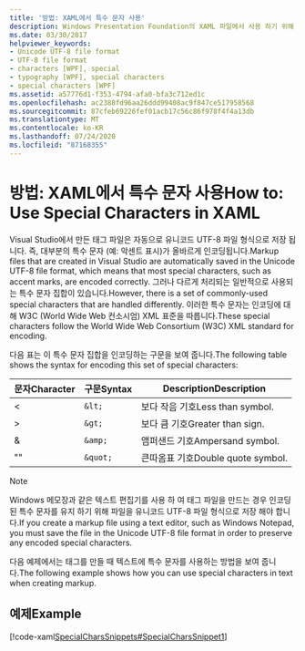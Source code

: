 ```yaml
---
title: '방법: XAML에서 특수 문자 사용'
description: Windows Presentation Foundation의 XAML 파일에서 사용 하기 위해 Visual Studio에서 유니코드 UTF-8 파일 형식의 특수 문자를 인코딩하는 구문에 대해 알아봅니다.
ms.date: 03/30/2017
helpviewer_keywords:
- Unicode UTF-8 file format
- UTF-8 file format
- characters [WPF], special
- typography [WPF], special characters
- special characters [WPF]
ms.assetid: a57776d1-f353-4794-afa0-bfa3c712ed1c
ms.openlocfilehash: ac2388fd96aa26ddd99408ac9f847ce517958568
ms.sourcegitcommit: 87cfeb69226fef01acb17c56c86f978f4f4a13db
ms.translationtype: MT
ms.contentlocale: ko-KR
ms.lasthandoff: 07/24/2020
ms.locfileid: "87168355"
---
```

# <a name="how-to-use-special-characters-in-xaml"></a><span data-ttu-id="774b8-103">방법: XAML에서 특수 문자 사용</span><span class="sxs-lookup"><span data-stu-id="774b8-103">How to: Use Special Characters in XAML</span></span>
<span data-ttu-id="774b8-104">Visual Studio에서 만든 태그 파일은 자동으로 유니코드 UTF-8 파일 형식으로 저장 됩니다. 즉, 대부분의 특수 문자 (예: 악센트 표시)가 올바르게 인코딩됩니다.</span><span class="sxs-lookup"><span data-stu-id="774b8-104">Markup files that are created in Visual Studio are automatically saved in the Unicode UTF-8 file format, which means that most special characters, such as accent marks, are encoded correctly.</span></span> <span data-ttu-id="774b8-105">그러나 다르게 처리되는 일반적으로 사용되는 특수 문자 집합이 있습니다.</span><span class="sxs-lookup"><span data-stu-id="774b8-105">However, there is a set of commonly-used special characters that are handled differently.</span></span> <span data-ttu-id="774b8-106">이러한 특수 문자는 인코딩에 대해 W3C (World Wide Web 컨소시엄) XML 표준을 따릅니다.</span><span class="sxs-lookup"><span data-stu-id="774b8-106">These special characters follow the World Wide Web Consortium (W3C) XML standard for encoding.</span></span>  
  
 <span data-ttu-id="774b8-107">다음 표는 이 특수 문자 집합을 인코딩하는 구문을 보여 줍니다.</span><span class="sxs-lookup"><span data-stu-id="774b8-107">The following table shows the syntax for encoding this set of special characters:</span></span>  
  
|<span data-ttu-id="774b8-108">문자</span><span class="sxs-lookup"><span data-stu-id="774b8-108">Character</span></span>|<span data-ttu-id="774b8-109">구문</span><span class="sxs-lookup"><span data-stu-id="774b8-109">Syntax</span></span>|<span data-ttu-id="774b8-110">Description</span><span class="sxs-lookup"><span data-stu-id="774b8-110">Description</span></span>|  
|---------------|------------|-----------------|  
|<|`&lt;`|<span data-ttu-id="774b8-111">보다 작음 기호</span><span class="sxs-lookup"><span data-stu-id="774b8-111">Less than symbol.</span></span>|  
|>|`&gt;`|<span data-ttu-id="774b8-112">보다 큼 기호</span><span class="sxs-lookup"><span data-stu-id="774b8-112">Greater than sign.</span></span>|  
|&|`&amp;`|<span data-ttu-id="774b8-113">앰퍼샌드 기호</span><span class="sxs-lookup"><span data-stu-id="774b8-113">Ampersand symbol.</span></span>|  
|<span data-ttu-id="774b8-114">"</span><span class="sxs-lookup"><span data-stu-id="774b8-114">"</span></span>|`&quot;`|<span data-ttu-id="774b8-115">큰따옴표 기호</span><span class="sxs-lookup"><span data-stu-id="774b8-115">Double quote symbol.</span></span>|  
  
> [!NOTE]
> <span data-ttu-id="774b8-116">Windows 메모장과 같은 텍스트 편집기를 사용 하 여 태그 파일을 만드는 경우 인코딩된 특수 문자를 유지 하기 위해 파일을 유니코드 UTF-8 파일 형식으로 저장 해야 합니다.</span><span class="sxs-lookup"><span data-stu-id="774b8-116">If you create a markup file using a text editor, such as Windows Notepad, you must save the file in the Unicode UTF-8 file format in order to preserve any encoded special characters.</span></span>  
  
 <span data-ttu-id="774b8-117">다음 예제에서는 태그를 만들 때 텍스트에 특수 문자를 사용하는 방법을 보여 줍니다.</span><span class="sxs-lookup"><span data-stu-id="774b8-117">The following example shows how you can use special characters in text when creating markup.</span></span>  
  
## <a name="example"></a><span data-ttu-id="774b8-118">예제</span><span class="sxs-lookup"><span data-stu-id="774b8-118">Example</span></span>  
 [!code-xaml[SpecialCharsSnippets#SpecialCharsSnippet1](~/samples/snippets/csharp/VS_Snippets_Wpf/SpecialCharsSnippets/CS/Window1.xaml#specialcharssnippet1)]
